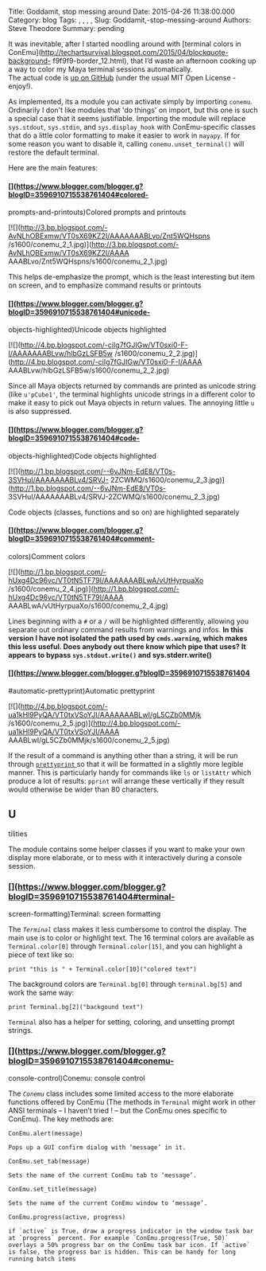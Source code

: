 Title: Goddamit, stop messing around
Date: 2015-04-26 11:38:00.000
Category: blog
Tags: , , , , 
Slug: Goddamit,-stop-messing-around
Authors: Steve Theodore
Summary: pending

It was inevitable, after I started noodling around with [terminal colors in
ConEmu](http://techartsurvival.blogspot.com/2015/04/blockquote-background-
f9f9f9-border_12.html), that I’d waste an afternoon cooking up a way to color
my Maya terminal sessions automatically.  
The actual code is [up on GitHub](https://github.com/theodox/conemu) (under
the usual MIT Open License - enjoy!).  
  
As implemented, its a module you can activate simply by importing `conemu`.
Ordinarily I don't like modules that 'do things' on import, but this one is
such a special case that it seems justifiable. Importing the module will
replace `sys.stdout`, `sys.stdin`, and `sys.display_hook` with ConEmu-specific
classes that do a little color formatting to make it easier to work in
`mayapy`.  If for some reason you want to disable it, calling
`conemu.unset_terminal()` will restore the default terminal.  
  
Here are the main features:  

#### [](https://www.blogger.com/blogger.g?blogID=3596910715538761404#colored-
prompts-and-printouts)Colored prompts and printouts

[![](http://3.bp.blogspot.com/-AvNLhOBExmw/VT0sX69KZ2I/AAAAAAABLvo/Znt5WQHspns
/s1600/conemu_2_1.jpg)](http://3.bp.blogspot.com/-AvNLhOBExmw/VT0sX69KZ2I/AAAA
AAABLvo/Znt5WQHspns/s1600/conemu_2_1.jpg)

  

This helps de-emphasize the prompt, which is the least interesting but item on
screen, and to emphasize command results or printouts

#### [](https://www.blogger.com/blogger.g?blogID=3596910715538761404#unicode-
objects-highlighted)Unicode objects highlighted

[![](http://4.bp.blogspot.com/-ciIg7fGJIGw/VT0sxi0-F-I/AAAAAAABLvw/hlbGzLSFB5w
/s1600/conemu_2_2.jpg)](http://4.bp.blogspot.com/-ciIg7fGJIGw/VT0sxi0-F-I/AAAA
AAABLvw/hlbGzLSFB5w/s1600/conemu_2_2.jpg)

  
Since all Maya objects returned by commands are printed as unicode string
(like `u'pCube1'`, the terminal highlights unicode strings in a different
color to make it easy to pick out Maya objects in return values. The annoying
little `u` is also suppressed.  

#### [](https://www.blogger.com/blogger.g?blogID=3596910715538761404#code-
objects-highlighted)Code objects highlighted

[![](http://1.bp.blogspot.com/--6vJNm-EdE8/VT0s-3SVHuI/AAAAAAABLv4/SRVJ-
2ZCWMQ/s1600/conemu_2_3.jpg)](http://1.bp.blogspot.com/--6vJNm-EdE8/VT0s-
3SVHuI/AAAAAAABLv4/SRVJ-2ZCWMQ/s1600/conemu_2_3.jpg)

  
Code objects (classes, functions and so on) are highlighted separately  

#### [](https://www.blogger.com/blogger.g?blogID=3596910715538761404#comment-
colors)Comment colors

[![](http://1.bp.blogspot.com/-hUxg4Dc96vc/VT0tN5TF79I/AAAAAAABLwA/vUtHyrpuaXo
/s1600/conemu_2_4.jpg)](http://1.bp.blogspot.com/-hUxg4Dc96vc/VT0tN5TF79I/AAAA
AAABLwA/vUtHyrpuaXo/s1600/conemu_2_4.jpg)

  

Lines beginning with a `#` or a `/` will be highlighted differently, allowing
you separate out ordinary command results from warnings and infos. **In this
version I have not isolated the path used by `cmds.warning`, which makes this
less useful. Does anybody out there know which pipe that uses? It appears to
bypass `sys.stdout.write()` and sys.stderr.write()**  

#### [](https://www.blogger.com/blogger.g?blogID=3596910715538761404
#automatic-prettyprint)Automatic prettyprint

[![](http://4.bp.blogspot.com/-ua1kHl9PyQA/VT0txVSoYJI/AAAAAAABLwI/gL5CZb0MMjk
/s1600/conemu_2_5.jpg)](http://4.bp.blogspot.com/-ua1kHl9PyQA/VT0txVSoYJI/AAAA
AAABLwI/gL5CZb0MMjk/s1600/conemu_2_5.jpg)

  

If the result of a command is anything other than a string, it will be run
through [`prettyprint` ](https://docs.python.org/2/library/pprint.html)so that
it will be formatted in a slightly more legible manner. This is particularly
handy for commands like `ls` or `listAttr` which produce a lot of results:
`pprint` will arrange these vertically if they result would otherwise be wider
than 80 characters.  

## [](https://www.blogger.com/blogger.g?blogID=3596910715538761404#utilities)U
tilities

The module contains some helper classes if you want to make your own display
more elaborate, or to mess with it interactively during a console session.  

### [](https://www.blogger.com/blogger.g?blogID=3596910715538761404#terminal-
screen-formatting)Terminal: screen formatting

The _`Terminal`_ class makes it less cumbersome to control the display. The
main use is to color or highlight text. The 16 terminal colors are available
as `Terminal.color[0]` through `Terminal.color[15]`, and you can highlight a
piece of text like so:  

    
    
    print "this is " + Terminal.color[10]("colored text")  
    

The background colors are `Terminal.bg[0]` through `terminal.bg[5]` and work
the same way:  

    
    
    print Terminal.bg[2]("backgound text")  
    

`Terminal` also has a helper for setting, coloring, and unsetting prompt
strings.  

### [](https://www.blogger.com/blogger.g?blogID=3596910715538761404#conemu-
console-control)Conemu: console control

The _`Conemu`_ class includes some limited access to the more elaborate
functions offered by ConEmu (The methods in `Terminal` might work in other
ANSI terminals – I haven’t tried ! – but the ConEmu ones specific to ConEmu).
The key methods are:  

`ConEmu.alert(message)`

    Pops up a GUI confirm dialog with ‘message’ in it.
`ConEmu.set_tab(message)`

    Sets the name of the current ConEmu tab to ‘message’.
`ConEmu.set_title(message)`

    Sets the name of the current ConEmu window to ‘message’.
`ConEmu.progress(active, progress)`

    if `active` is True, draw a progress indicator in the window task bar at `progress` percent. For example `ConEmu.progress(True, 50)` overlays a 50% progress bar on the ConEmu task bar icon. If `active` is false, the progress bar is hidden. This can be handy for long running batch items



